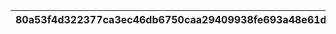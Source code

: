 |80a53f4d322377ca3ec46db6750caa29409938fe693a48e61d68ee9e23a7fff7|aff024e89d276ad281a6fb0c52646bd82b012b9dc4e8a07c4ea28db3a7350cf1|7af3c633487b0c08215c8a6f141a6ba56364aa29491180925ada802434a4a333|58414ed30f7cb780a247c56e95716b36ab2ce324d2d594d7fac2abfb640cb293|509aa3f3e1ef0320c0cbc7f23748b0d7cd6b36fb45baceaac404cdd06791f513|9cfb665fcd57849be0854f846935790d32843be9ca83b79d4f10a7f8bc0df248|6cc82a3cbe3153734c1f427b549c73d7da9970e258bf64ef756087d3e418f370|7a14c7a59c2fd377c272a5c008348c858605c92cd7cd3be03043e7b9fa6ea899|f9e00bb6c88f9eacecda67d3a2629c556787c2ff3971474ab1a739d632a56200|987759ce47cb9b3c8e07943c5c7552cdaab458a30ec56c510ed6ad1719dfcbd9|f1ea7d5e40d87e95ddd9414deaa63b70f0ad10d0489a72a00a7d55f87c65be69|3ceae6dff9f436f584ae59448d5ba4168a649fc3b077247055bc7b797a1f2d03|3a178fe3a09239237bb8d741f6e7b196d1939f7bcfd49ebae73bf462078d97b2|4965572336473f46daa6b3cd91f25e47091c280e9913e238e79132886b7c3270|
| --- | --- | --- | --- | --- | --- | --- | --- | --- | --- | --- | --- | --- | --- |